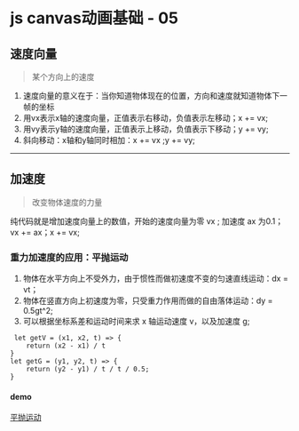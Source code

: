 # js canvas动画基础 - 05

## 速度向量
> 某个方向上的速度

1. 速度向量的意义在于：当你知道物体现在的位置，方向和速度就知道物体下一帧的坐标
2. 用vx表示x轴的速度向量，正值表示右移动，负值表示左移动；x += vx;
3. 用vy表示y轴的速度向量，正值表示上移动，负值表示下移动；y += vy;
4. 斜向移动：x轴和y轴同时相加：x += vx ;y += vy;

------
## 加速度
> 改变物体速度的力量

纯代码就是增加速度向量上的数值，开始的速度向量为零 vx ; 加速度 ax 为0.1；vx += ax；x += vx;

### 重力加速度的应用：平抛运动
1. 物体在水平方向上不受外力，由于惯性而做初速度不变的匀速直线运动：dx = vt；
2. 物体在竖直方向上初速度为零，只受重力作用而做的自由落体运动：dy = 0.5gt^2;
3. 可以根据坐标系差和运动时间来求 x 轴运动速度 v，以及加速度 g;
```
 let getV = (x1, x2, t) => {
    return (x2 - x1) / t
}
let getG = (y1, y2, t) => {
    return (y2 - y1) / t / t / 0.5;
}
```

#### demo
[平抛运动](https://www.tomz.club/projects/2019-02/base12.html)


